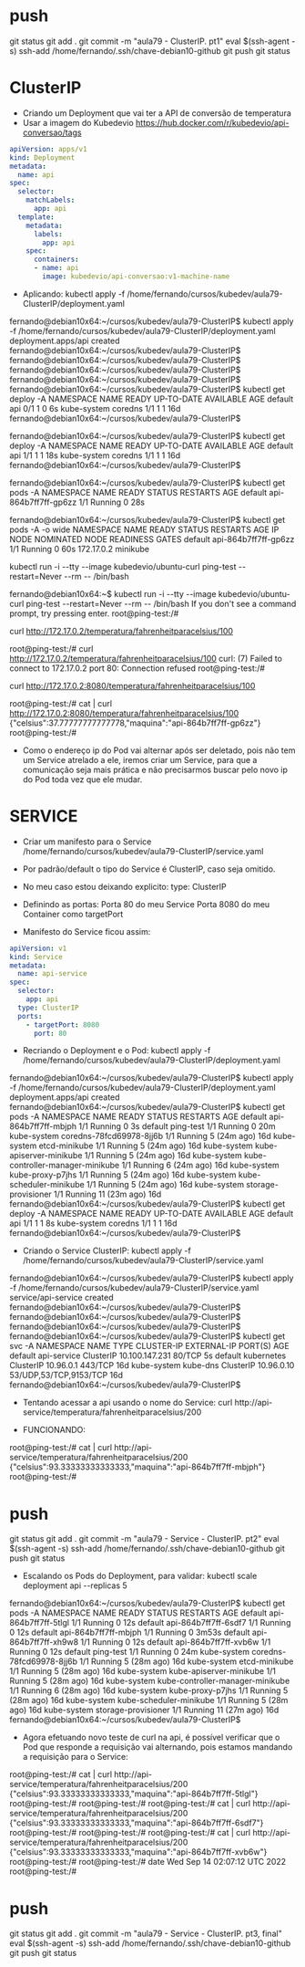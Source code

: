 
# ##############################################################################################################################################################
# ##############################################################################################################################################################
# ##############################################################################################################################################################
# ##############################################################################################################################################################
# push
git status
git add .
git commit -m "aula79 - ClusterIP. pt1"
eval $(ssh-agent -s)
ssh-add /home/fernando/.ssh/chave-debian10-github
git push
git status


# ##############################################################################################################################################################
# ##############################################################################################################################################################
# ##############################################################################################################################################################
# ##############################################################################################################################################################
# ClusterIP

- Criando um Deployment que vai ter a API de conversão de temperatura
- Usar a imagem do Kubedevio
    <https://hub.docker.com/r/kubedevio/api-conversao/tags>

~~~~yaml
apiVersion: apps/v1
kind: Deployment
metadata:
  name: api
spec:
  selector:
    matchLabels:
      app: api
  template:
    metadata:
      labels:
        app: api
    spec:
      containers:
      - name: api
        image: kubedevio/api-conversao:v1-machine-name
~~~~


- Aplicando:
kubectl apply -f /home/fernando/cursos/kubedev/aula79-ClusterIP/deployment.yaml


fernando@debian10x64:~/cursos/kubedev/aula79-ClusterIP$ kubectl apply -f /home/fernando/cursos/kubedev/aula79-ClusterIP/deployment.yaml
deployment.apps/api created
fernando@debian10x64:~/cursos/kubedev/aula79-ClusterIP$
fernando@debian10x64:~/cursos/kubedev/aula79-ClusterIP$
fernando@debian10x64:~/cursos/kubedev/aula79-ClusterIP$
fernando@debian10x64:~/cursos/kubedev/aula79-ClusterIP$
fernando@debian10x64:~/cursos/kubedev/aula79-ClusterIP$ kubectl get deploy -A
NAMESPACE     NAME      READY   UP-TO-DATE   AVAILABLE   AGE
default       api       0/1     1            0           6s
kube-system   coredns   1/1     1            1           16d
fernando@debian10x64:~/cursos/kubedev/aula79-ClusterIP$

fernando@debian10x64:~/cursos/kubedev/aula79-ClusterIP$ kubectl get deploy -A
NAMESPACE     NAME      READY   UP-TO-DATE   AVAILABLE   AGE
default       api       1/1     1            1           18s
kube-system   coredns   1/1     1            1           16d
fernando@debian10x64:~/cursos/kubedev/aula79-ClusterIP$

fernando@debian10x64:~/cursos/kubedev/aula79-ClusterIP$ kubectl get pods -A
NAMESPACE     NAME                               READY   STATUS    RESTARTS        AGE
default       api-864b7ff7ff-gp6zz               1/1     Running   0               28s




fernando@debian10x64:~/cursos/kubedev/aula79-ClusterIP$ kubectl get pods -A -o wide
NAMESPACE     NAME                               READY   STATUS    RESTARTS        AGE   IP             NODE       NOMINATED NODE   READINESS GATES
default       api-864b7ff7ff-gp6zz               1/1     Running   0               60s   172.17.0.2     minikube   <none>           <none>



kubectl run -i --tty --image kubedevio/ubuntu-curl ping-test --restart=Never --rm -- /bin/bash


fernando@debian10x64:~$ kubectl run -i --tty --image kubedevio/ubuntu-curl ping-test --restart=Never --rm -- /bin/bash
If you don't see a command prompt, try pressing enter.
root@ping-test:/#



curl http://172.17.0.2/temperatura/fahrenheitparacelsius/100


root@ping-test:/# curl http://172.17.0.2/temperatura/fahrenheitparacelsius/100
curl: (7) Failed to connect to 172.17.0.2 port 80: Connection refused
root@ping-test:/#


curl http://172.17.0.2:8080/temperatura/fahrenheitparacelsius/100


root@ping-test:/# cat | curl http://172.17.0.2:8080/temperatura/fahrenheitparacelsius/100
{"celsius":37.77777777777778,"maquina":"api-864b7ff7ff-gp6zz"}
root@ping-test:/#




- Como o endereço ip do Pod vai alternar após ser deletado, pois não tem um Service atrelado a ele, iremos criar um Service, para que a comunicação seja mais prática e não precisarmos buscar pelo novo ip do Pod toda vez que ele mudar.




# SERVICE

- Criar um manifesto para o Service
/home/fernando/cursos/kubedev/aula79-ClusterIP/service.yaml

- Por padrão/default o tipo do Service é ClusterIP, caso seja omitido.
- No meu caso estou deixando explicito:
    type: ClusterIP
- Definindo as portas:
    Porta 80 do meu Service
    Porta 8080 do meu Container como targetPort

- Manifesto do Service ficou assim:

~~~~yaml
apiVersion: v1
kind: Service
metadata:
  name: api-service
spec:
  selector:
    app: api
  type: ClusterIP
  ports:
    - targetPort: 8080
      port: 80
~~~~


- Recriando o Deployment e o Pod:
kubectl apply -f /home/fernando/cursos/kubedev/aula79-ClusterIP/deployment.yaml



fernando@debian10x64:~/cursos/kubedev/aula79-ClusterIP$ kubectl apply -f /home/fernando/cursos/kubedev/aula79-ClusterIP/deployment.yaml
deployment.apps/api created
fernando@debian10x64:~/cursos/kubedev/aula79-ClusterIP$ kubectl get pods -A
NAMESPACE     NAME                               READY   STATUS    RESTARTS       AGE
default       api-864b7ff7ff-mbjph               1/1     Running   0              3s
default       ping-test                          1/1     Running   0              20m
kube-system   coredns-78fcd69978-8jj6b           1/1     Running   5 (24m ago)    16d
kube-system   etcd-minikube                      1/1     Running   5 (24m ago)    16d
kube-system   kube-apiserver-minikube            1/1     Running   5 (24m ago)    16d
kube-system   kube-controller-manager-minikube   1/1     Running   6 (24m ago)    16d
kube-system   kube-proxy-p7jhs                   1/1     Running   5 (24m ago)    16d
kube-system   kube-scheduler-minikube            1/1     Running   5 (24m ago)    16d
kube-system   storage-provisioner                1/1     Running   11 (23m ago)   16d
fernando@debian10x64:~/cursos/kubedev/aula79-ClusterIP$ kubectl get deploy -A
NAMESPACE     NAME      READY   UP-TO-DATE   AVAILABLE   AGE
default       api       1/1     1            1           8s
kube-system   coredns   1/1     1            1           16d
fernando@debian10x64:~/cursos/kubedev/aula79-ClusterIP$



- Criando o Service ClusterIP:
kubectl apply -f /home/fernando/cursos/kubedev/aula79-ClusterIP/service.yaml



fernando@debian10x64:~/cursos/kubedev/aula79-ClusterIP$ kubectl apply -f /home/fernando/cursos/kubedev/aula79-ClusterIP/service.yaml
service/api-service created
fernando@debian10x64:~/cursos/kubedev/aula79-ClusterIP$
fernando@debian10x64:~/cursos/kubedev/aula79-ClusterIP$
fernando@debian10x64:~/cursos/kubedev/aula79-ClusterIP$
fernando@debian10x64:~/cursos/kubedev/aula79-ClusterIP$ kubectl get svc -A
NAMESPACE     NAME          TYPE        CLUSTER-IP       EXTERNAL-IP   PORT(S)                  AGE
default       api-service   ClusterIP   10.100.147.231   <none>        80/TCP                   5s
default       kubernetes    ClusterIP   10.96.0.1        <none>        443/TCP                  16d
kube-system   kube-dns      ClusterIP   10.96.0.10       <none>        53/UDP,53/TCP,9153/TCP   16d
fernando@debian10x64:~/cursos/kubedev/aula79-ClusterIP$


- Tentando acessar a api usando o nome do Service:
curl http://api-service/temperatura/fahrenheitparacelsius/200


- FUNCIONANDO:

root@ping-test:/# cat | curl http://api-service/temperatura/fahrenheitparacelsius/200
{"celsius":93.33333333333333,"maquina":"api-864b7ff7ff-mbjph"}
root@ping-test:/#



# push
git status
git add .
git commit -m "aula79 - Service - ClusterIP. pt2"
eval $(ssh-agent -s)
ssh-add /home/fernando/.ssh/chave-debian10-github
git push
git status




- Escalando os Pods do Deployment, para validar:
kubectl scale deployment api --replicas 5


fernando@debian10x64:~/cursos/kubedev/aula79-ClusterIP$ kubectl get pods -A
NAMESPACE     NAME                               READY   STATUS    RESTARTS       AGE
default       api-864b7ff7ff-5tlgl               1/1     Running   0              12s
default       api-864b7ff7ff-6sdf7               1/1     Running   0              12s
default       api-864b7ff7ff-mbjph               1/1     Running   0              3m53s
default       api-864b7ff7ff-xh9w8               1/1     Running   0              12s
default       api-864b7ff7ff-xvb6w               1/1     Running   0              12s
default       ping-test                          1/1     Running   0              24m
kube-system   coredns-78fcd69978-8jj6b           1/1     Running   5 (28m ago)    16d
kube-system   etcd-minikube                      1/1     Running   5 (28m ago)    16d
kube-system   kube-apiserver-minikube            1/1     Running   5 (28m ago)    16d
kube-system   kube-controller-manager-minikube   1/1     Running   6 (28m ago)    16d
kube-system   kube-proxy-p7jhs                   1/1     Running   5 (28m ago)    16d
kube-system   kube-scheduler-minikube            1/1     Running   5 (28m ago)    16d
kube-system   storage-provisioner                1/1     Running   11 (27m ago)   16d
fernando@debian10x64:~/cursos/kubedev/aula79-ClusterIP$



- Agora efetuando novo teste de curl na api, é possível verificar que o Pod que responde a requisição vai alternando, pois estamos mandando a requisição para o Service:


root@ping-test:/# cat | curl http://api-service/temperatura/fahrenheitparacelsius/200
{"celsius":93.33333333333333,"maquina":"api-864b7ff7ff-5tlgl"}
root@ping-test:/#
root@ping-test:/#
root@ping-test:/# cat | curl http://api-service/temperatura/fahrenheitparacelsius/200
{"celsius":93.33333333333333,"maquina":"api-864b7ff7ff-6sdf7"}
root@ping-test:/#
root@ping-test:/#
root@ping-test:/# cat | curl http://api-service/temperatura/fahrenheitparacelsius/200
{"celsius":93.33333333333333,"maquina":"api-864b7ff7ff-xvb6w"}
root@ping-test:/#
root@ping-test:/# date
Wed Sep 14 02:07:12 UTC 2022
root@ping-test:/#




# push
git status
git add .
git commit -m "aula79 - Service - ClusterIP. pt3, final"
eval $(ssh-agent -s)
ssh-add /home/fernando/.ssh/chave-debian10-github
git push
git status
